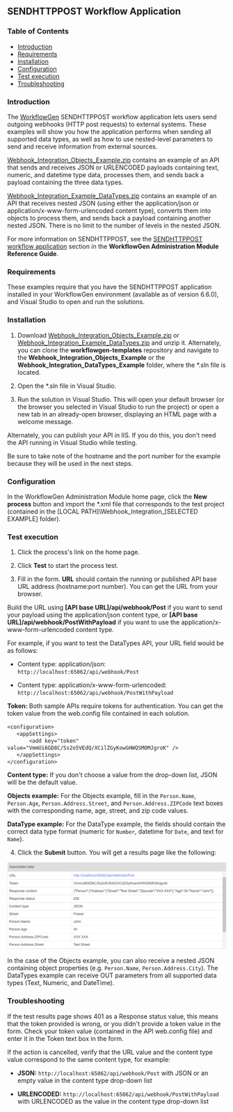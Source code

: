 ## SENDHTTPPOST Workflow Application

### Table of Contents

- [Introduction](#introduction)
- [Requirements](#requirements)
- [Installation](#installation)
- [Configuration](#configuration)
- [Test execution](#test-execution)
- [Troubleshooting](#troubleshooting)

<a id="introduction"></a>
### Introduction

The [WorkflowGen](https://www.workflowgen.com/) SENDHTTPPOST workflow application lets users send outgoing webhooks (HTTP post requests) to external systems. These examples will show you how the application performs when sending all supported data types, as well as how to use nested-level parameters to send and receive information from external sources.

[Webhook_Integration_Objects_Example.zip](samples/Webhook_Integration_Objects_Example.zip) contains an example of an API that sends and receives JSON or URLENCODED payloads containing text, numeric, and datetime type data, processes them, and sends back a payload containing the three data types.

[Webhook_Integration_Example_DataTypes.zip](samples/Webhook_Integration_DataTypes_Example.zip) contains an example of an API that receives nested JSON (using either the application/json or application/x-www-form-urlencoded content type), converts them into objects to process them, and sends back a payload containing another nested JSON. There is no limit to the number of levels in the nested JSON.

For more information on SENDHTTPPOST, see the [SENDHTTPPOST workflow application](https://advantys.gitbooks.io/workflowgen-administration-module-reference-guide/content/sendhttppost-workflow-application.html) section in the **WorkflowGen Administration Module Reference Guide**.

<a id="requirements"></a>
### Requirements

These examples require that you have the SENDHTTPPOST application installed in your WorkflowGen environment (available as of version 6.6.0), and Visual Studio to open and run the solutions.

<a id="installation"></a>
### Installation

1. Download [Webhook_Integration_Objects_Example.zip](samples/Webhook_Integration_Objects_Example.zip) or [Webhook_Integration_Example_DataTypes.zip](samples/Webhook_Integration_DataTypes_Example.zip) and unzip it. Alternately, you can clone the **workflowgen-templates** repository and navigate to the **Webhook_Integration_Objects_Example** or the **Webhook_Integration_DataTypes_Example** folder, where the *.sln file is located.


2. Open the *.sln file in Visual Studio.

3. Run the solution in Visual Studio. This will open your default browser (or the browser you selected in Visual Studio to run the project) or open a new tab in an already-open browser, displaying an HTML page with a welcome message. 

 Alternately, you can publish your API in IIS. If you do this, you don't need the API running in Visual Studio while testing.

 Be sure to take note of the hostname and the port number for the example because they will be used in the next steps.

<a id="configuration"></a>
### Configuration

In the WorkflowGen Administration Module home page, click the **New process** button and import the *.xml file that corresponds to the test project (contained in the [LOCAL PATH]\Webhook_Integration_[SELECTED EXAMPLE] folder).

<a id="test-execution"></a>
### Test execution

1. Click the process's link on the home page.

2. Click **Test** to start the process test.

3. Fill in the form. **URL** should contain the running or published API base URL address (hostname:port number). You can get the URL from your browser.


 Build the URL using **[API base URL]/api/webhook/Post** if you want to send your payload using the application/json content type, or **[API base URL]/api/webhook/PostWithPayload** if you want to use the application/x-www-form-urlencoded content type.
 
 For example, if you want to test the DataTypes API, your URL field would be as follows: 

  - Content type: application/json: `http://localhost:65062/api/webhook/Post`

  - Content type: application/x-www-form-urlencoded: `http://localhost:65062/api/webhook/PostWithPayload`

 **Token:** Both sample APIs require tokens for authentication. You can get the token value from the web.config file contained in each solution.

 ```
 <configuration>
 	<appSettings>
 		<add key="token" value="VmmUi6GD8C/Ss2o5VEdQ/XCilZGyKowGHWQSMOMJgroK" />
 	</appSettings>
 </configuration>
 ```

 **Content type:** If you don't choose a value from the drop-down list, JSON will be the default value.

 **Objects example:** For the Objects example, fill in the `Person.Name`, `Person.Age`, `Person.Address.Street`, and `Person.Address.ZIPCode` text boxes with the corresponding name, age, street, and zip code values.

 **DataType example:** For the DataType example, the fields should contain the correct data type format (numeric for `Number`, datetime for `Date`, and text for `Name`).

4. Click the **Submit** button. You will get a results page like the following:

 ![Results page](assets/result_page.png)

 In the case of the Objects example, you can also receive a nested JSON containing object properties (e.g. `Person.Name`, `Person.Address.City`). The DataTypes example can receive OUT parameters from all supported data types (Text, Numeric, and DateTime).

<a name="troubleshooting"></a>
### Troubleshooting

If the test results page shows 401 as a Response status value, this means that the token provided is wrong, or you didn't provide a token value in the form. Check your token value (contained in the API web.config file) and enter it in the Token text box in the form.

If the action is cancelled, verify that the URL value and the content type value correspond to the same content type, for example:

- **JSON:** `http://localhost:65062/api/webhook/Post` with JSON or an empty value in the content type drop-down list

- **URLENCODED:** `http://localhost:65062/api/webhook/PostWithPayload` with URLENCODED as the value in the content type drop-down list 




